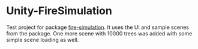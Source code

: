 # Unity-FireSimulation
Test project for package [fire-simulation](https://github.com/janovrom/fire-simulation). It uses the UI and sample scenes from the package. One more scene with 10000 trees was added with some simple scene loading as well.